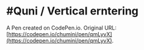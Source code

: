 # #Quni / Vertical erntering

A Pen created on CodePen.io. Original URL: [https://codepen.io/chumini/pen/qmLyvX](https://codepen.io/chumini/pen/qmLyvX).

